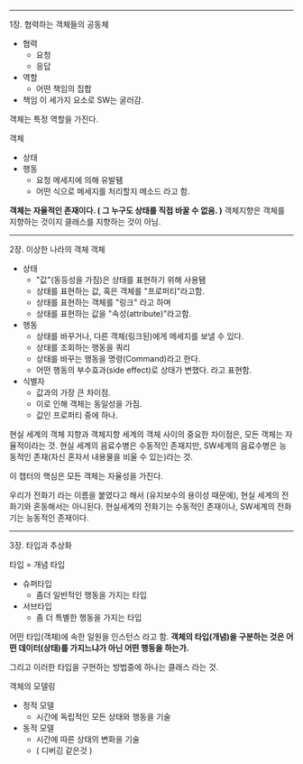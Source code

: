 	
---

1장. 협력하는 객체들의 공동체
- 협력
	- 요청
	- 응답
- 역할
	- 어떤 책임의 집합
- 책임
이 세가지 요소로 SW는 굴러감.

객체는 특정 역할을 가진다.

객체 
- 상태
- 행동
	- 요청 메세지에 의해 유발됌
	- 어떤 식으로 메세지를 처리할지 메소드 라고 함.

**객체는 자율적인 존재이다. ( 그 누구도 상태를 직접 바꿀 수 없음. )**
객체지향은 객체를 지향하는 것이지 클래스를 지향하는 것이 아님.

---

2장. 이상한 나라의 객체
객체
- 상태
	- "값"(동등성을 가짐)은 상태를 표현하기 위해 사용됌
	- 상태를 표현하는 값, 혹은 객체를 "프로퍼티"라고함.
	- 상태를 표현하는 객체를 "링크" 라고 하며
	- 상태를 표현하는 값을 "속성(attribute)"라고함.
- 행동
	- 상태를 바꾸거나, 다른 객체(링크된)에게 메세지를 보낼 수 있다.
	- 상태를 조회하는 행동을 쿼리
	- 상태를 바꾸는 행동을 명령(Command)라고 한다.
	- 어떤 행동의 부수효과(side effect)로 상태가 변했다. 라고 표현함.
- 식별자
	- 값과의 가장 큰 차이점.
	- 이로 인해 객체는 동일성을 가짐.
	- 값인 프로퍼티 중에 하나.

현실 세계의 객체 지향과 객체지향 세계의 객체 사이의 중요한 차이점은, 모든 객체는 자율적이라는 것.
현실 세계의 음료수병은 수동적인 존재지만, SW세계의 음료수병은 능동적인 존재(자신 혼자서 내용물을 비울 수 있는)라는 것.

이 챕터의 핵심은
모든 객체는 자율성을 가진다.

우리가 전화기 라는 이름을 붙였다고 해서 (유지보수의 용이성 때문에), 현실 세계의 전화기와 혼동해서는 아니된다. 현실세계의 전화기는 수동적인 존재이나, SW세계의 전화기는 능동적인 존재이다.

---
3장. 타입과 추상화

타입 = 개념 
타입
- 슈퍼타입
	- 좀더 일반적인 행동을 가지는 타입
- 서브타입
	- 좀 더 특별한 행동을 가지는 타입

어떤 타입(객체)에 속한 일원을 인스턴스 라고 함.
**객체의 타입(개념)을 구분하는 것은 어떤 데이터(상태)를 가지느냐가 아닌 어떤 행동을 하는가.**

그리고 이러한 타입을 구현하는 방법중에 하나는 클래스 라는 것.

객체의 모델링
- 정적 모델
	- 시간에 독립적인 모든 상태와 행동을 기술
- 동적 모델
	- 시간에 따른 상태의 변화을 기술
	- ( 디버깅 같은것 )


















